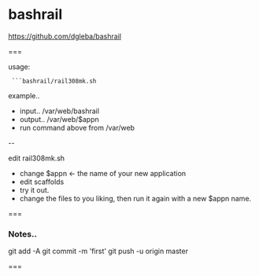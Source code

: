 # bashrail

https://github.com/dgleba/bashrail

===

 usage:

     ```bashrail/rail308mk.sh

   
 example.. 
 - input.. /var/web/bashrail
 - output.. /var/web/$appn
 - run command above from /var/web

--
 
 edit rail308mk.sh
  - change $appn  <- the name of your new application
  - edit scaffolds
  - try it out.
  - change the files to you liking, then run it again with a new $appn name.
  

===

### Notes..


git add -A
git commit -m 'first'
git push -u origin master

===


